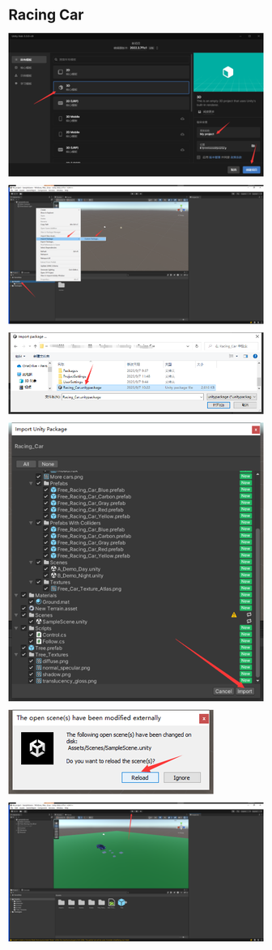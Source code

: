 
# Racing Car

![](images/img.png)

![](images/img_1.png)


![](images/img_2.png)

![](images/img_3.png)

![](images/img_4.png)

![](images/img_5.png)